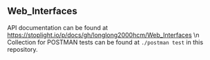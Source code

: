 ## Web_Interfaces
API documentation can be found at <https://stoplight.io/p/docs/gh/longlong2000hcm/Web_Interfaces> \n
Collection for POSTMAN tests can be found at `./postman test` in this repository.
